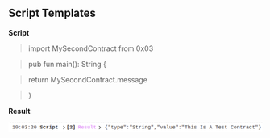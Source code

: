 ## Script Templates

**Script**

>import MySecondContract from 0x03

>pub fun main(): String {

  >return MySecondContract.message

>}

**Result**

![](images/Cadence-c2d1.png)
